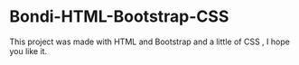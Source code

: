 # Bondi-HTML-Bootstrap-CSS
This project was made with HTML and  Bootstrap and a little of CSS , I hope you like it.
